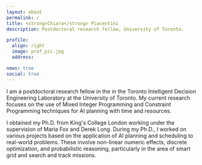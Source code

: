 ```yaml
---
layout: about
permalink: /
title: <strong>Chiara</strong> Piacentini
description: Postdoctoral research fellow, University of Toronto.

profile:
  align: right
  image: prof_pic.jpg
  address: 

news: true
social: true
---
```


I am a postdoctoral research fellow in the in the Toronto Intelligent Decision Engineering Laboratory at the University of Toronto. My current research focuses on the use of Mixed Integer Programming and Constraint Programming techniques for AI planning with time and resources.


I obtained my Ph.D. from King's College London working under the supervision of Maria Fox and Derek Long. During my Ph.D., I worked on various projects based on the application of AI planning and scheduling to real-world problems. These involve non-linear numeric effects, discrete optimization, and probabilistic reasoning, particularly in the area of smart grid and search and track missions. 
